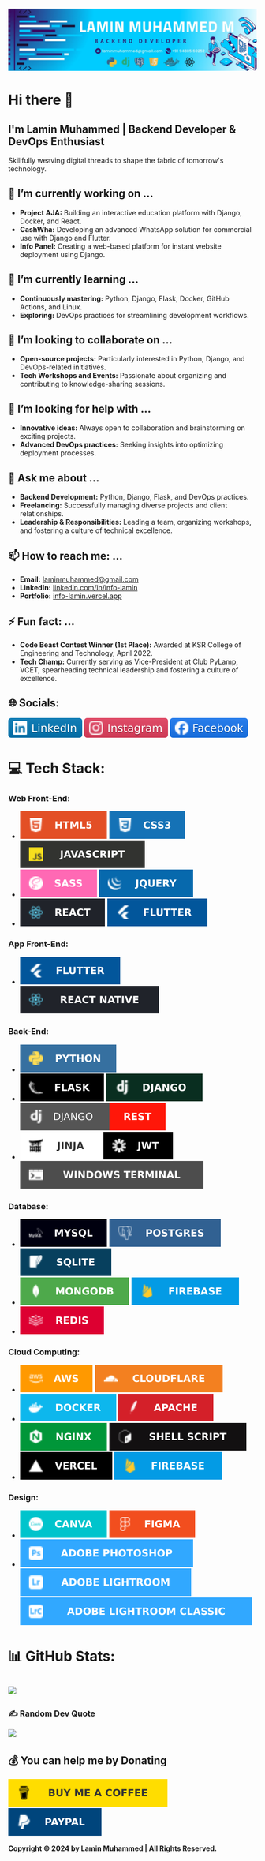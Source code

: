 <!--
**Info-lamin/Info-lamin** is a ✨ _special_ ✨ repository because its `README.md` (this file) appears on your GitHub profile.
-->

![Banner Image](assets/banner.jpg)

# Hi there 👋

## I'm Lamin Muhammed | Backend Developer & DevOps Enthusiast

Skillfully weaving digital threads to shape the fabric of tomorrow's technology.

## 🔭 I’m currently working on ...

- **Project AJA:** Building an interactive education platform with Django, Docker, and React.
- **CashWha:** Developing an advanced WhatsApp solution for commercial use with Django and Flutter.
- **Info Panel:** Creating a web-based platform for instant website deployment using Django.

## 🌱 I’m currently learning ...

- **Continuously mastering:** Python, Django, Flask, Docker, GitHub Actions, and Linux.
- **Exploring:** DevOps practices for streamlining development workflows.

## 👯 I’m looking to collaborate on ...

- **Open-source projects:** Particularly interested in Python, Django, and DevOps-related initiatives.
- **Tech Workshops and Events:** Passionate about organizing and contributing to knowledge-sharing sessions.

## 🤔 I’m looking for help with ...

- **Innovative ideas:** Always open to collaboration and brainstorming on exciting projects.
- **Advanced DevOps practices:** Seeking insights into optimizing deployment processes.

## 💬 Ask me about ...

- **Backend Development:** Python, Django, Flask, and DevOps practices.
- **Freelancing:** Successfully managing diverse projects and client relationships.
- **Leadership & Responsibilities:** Leading a team, organizing workshops, and fostering a culture of technical excellence.

## 📫 How to reach me: ...

- **Email:** laminmuhammed@gmail.com
- **LinkedIn:** [linkedin.com/in/info-lamin](https://www.linkedin.com/in/info-lamin/)
- **Portfolio:** [info-lamin.vercel.app](https://info-lamin.vercel.app/)

## ⚡ Fun fact: ...

- **Code Beast Contest Winner (1st Place):** Awarded at KSR College of Engineering and Technology, April 2022.
- **Tech Champ:** Currently serving as Vice-President at Club PyLamp, VCET, spearheading technical leadership and fostering a culture of excellence.

## 🌐 Socials:

[![LinkedIn](assets/linkedin.svg)](https://linkedin.com/in/info-lamin) [![Instagram](assets/instagram.svg)](https://instagram.com/info.lamin) [![Facebook](assets/facebook.svg)](https://facebook.com/lamin-muhammed-m)

# 💻 Tech Stack:

### Web Front-End:

- ![HTML5](assets/html.svg) ![CSS3](assets/css.svg) ![JavaScript](assets/javascript.svg)
- ![SASS](assets/sass.svg) ![jQuery](assets/jquery.svg)
- ![React](assets/react.svg) ![Flutter](assets/flutter.svg)

### App Front-End:

- ![Flutter](assets/flutter.svg) ![React Native](assets/react-native.svg)

### Back-End:

- ![Python](assets/python.svg)
- ![Flask](assets/flask.svg) ![Django](assets/django.svg) ![DjangoREST](assets/django-rest.svg)
- ![Jinja](assets/jinja.svg) ![JWT](assets/jwt.svg) ![Windows Terminal](assets/windows-terminal.svg)

### Database:

- ![MySQL](assets/mysql.svg) ![Postgres](assets/postgres.svg) ![SQLite](assets/sqlite.svg)
- ![MongoDB](assets/mongodb.svg) ![Firebase](assets/firebase.svg)
- ![Redis](assets/redis.svg)

### Cloud Computing:

- ![AWS](assets/aws.svg) ![Cloudflare](assets/cloudflare.svg)
- ![Docker](assets/docker.svg) ![Apache](assets/apache.svg) ![Nginx](assets/nginx.svg) ![Shell Script](assets/shell-script.svg)
- ![Vercel](assets/vercel.svg) ![Firebase](assets/firebase.svg)

### Design:

- ![Canva](assets/canva.svg) ![Figma](assets/figma.svg)
- ![Adobe Photoshop](assets/adobe-photoshop.svg) ![Adobe Lightroom](assets/adobe-lightroom.svg) ![Adobe Lightroom Classic](assets/adobe-lightroom-classic.svg)

# 📊 GitHub Stats:

## ![](https://github-readme-streak-stats.herokuapp.com/?user=info-lamin&theme=dark&hide_border=false)<br/>

### ✍️ Random Dev Quote

![](https://quotes-github-readme.vercel.app/api?type=horizontal&theme=radical)

## 💰 You can help me by Donating

[![BuyMeACoffee](assets/buy-me-a-coffee.svg)](https://buymeacoffee.com/info.lamin) [![PayPal](assets/paypal.svg)](https://paypal.me/info-lamin)


**Copyright © 2024 by Lamin Muhammed | All Rights Reserved.**

